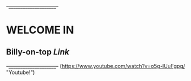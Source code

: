 ~~-____________________-~~
# WELCOME IN
## **Billy-on-top *Link***
~~-____________________-~~
(https://www.youtube.com/watch?v=o5g-lUuFgpg/ "Youtube!")
